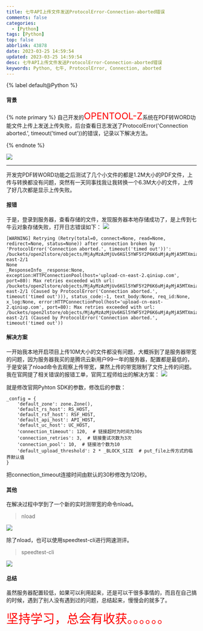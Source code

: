 ```yaml
---
title: 七牛API上传文件发送ProtocolError-Connection-aborted错误
comments: false
categories:
  - [Python]
tags: [Python]
top: false
abbrlink: 43878
date: 2023-03-25 14:59:54
updated: 2023-03-25 14:59:54
desc: 七牛API上传文件发送ProtocolError-Connection-aborted错误
keywords: Python, 七牛, ProtocolError, Connection, aborted
---
```



{% label default@Python %}

#### 背景
{% note primary %}
自己开发的<font size=5.5 color='red'>OPENTOOL-Z</font>系统在PDF转WORD功能文件上传上发送上传失败，后台查看日志发送了ProtocolError('Connection aborted.', timeout('timed out'))的错误，记录以下解决方法。

{% endnote %}

![](/images/article_qiniu.jpg)

<!--more-->
<hr />


开发完PDF转WORD功能之后测试了几个小文件的都是1.2M大小的PDF文件，上传与转换都没有问题，突然有一天同事找我让我转换一个6.3M大小的文件，上传了好几次都是显示上传失败。

#### 报错

于是，登录到服务器，查看存储的文件，发现服务器本地存储成功了，是上传到七牛云对象存储失败，打开日志错误如下：
![](error.jpg)
```
[WARNING] Retrying (Retry(total=0, connect=None, read=None, redirect=None, status=None)) after connection broken by 'ProtocolError('Connection aborted.', timeout('timed out'))': /buckets/open2lstore/objects/MjAyMzAzMjUv6KGl5YWF5Y2P6K6uMjAyMjA5MTXmiavmj4_ku7YucGRm/uploads/641e55eff67b72651c9d93c0region09cn-east-2/1
None
_ResponseInfo__response:None, exception:HTTPConnectionPool(host='upload-cn-east-2.qiniup.com', port=80): Max retries exceeded with url: /buckets/open2lstore/objects/MjAyMzAzMjUv6KGl5YWF5Y2P6K6uMjAyMjA5MTXmiavmj4_ku7YucGRm/uploads/641e55eff67b72651c9d93c0region09cn-east-2/1 (Caused by ProtocolError('Connection aborted.', timeout('timed out'))), status_code:-1, text_body:None, req_id:None, x_log:None, error:HTTPConnectionPool(host='upload-cn-east-2.qiniup.com', port=80): Max retries exceeded with url: /buckets/open2lstore/objects/MjAyMzAzMjUv6KGl5YWF5Y2P6K6uMjAyMjA5MTXmiavmj4_ku7YucGRm/uploads/641e55eff67b72651c9d93c0region09cn-east-2/1 (Caused by ProtocolError('Connection aborted.', timeout('timed out'))
```

#### 解决方案

一开始我本地开启项目上传10M大小的文件都没有问题，大概拆到了是服务器带宽的问题，因为服务器我买的是腾讯云新用户99一年的服务器，配置都是最低的，于是安装了nload命令去观察上传带宽，果然上传的带宽限制了文件上传的问题。
我在官网提了相关错误的报错工单，官网工程师给出的解决方案：
![](jiejue.png)

就是修改官网Pyhton SDK的参数，修改后的参数：
```
_config = {
    'default_zone': zone.Zone(),
    'default_rs_host': RS_HOST,
    'default_rsf_host': RSF_HOST,
    'default_api_host': API_HOST,
    'default_uc_host': UC_HOST,
    'connection_timeout': 120,  # 链接超时为时间为30s
    'connection_retries': 3,  # 链接重试次数为3次
    'connection_pool': 10,  # 链接池个数为10
    'default_upload_threshold': 2 * _BLOCK_SIZE  # put_file上传方式的临界默认值
}
```
把connection_timeout连接时间由默认的30秒修改为120秒。


#### 其他

在解决过程中学到了一个新的实时测带宽的命令nload。
> nload

![](nload.png)

除了nload，也可以使用speedtest-cli进行网速测评。
> speedtest-cli

![](speedtest-cli.jpg)


#### 总结

虽然服务器配置较低，如果可以利用起来，还是可以干很多事情的，而且在自己搞的时候，遇到了别人没有遇到过的问题，总结起来，慢慢会的就多了。

<font size=6.5 color='red'>坚持学习，总会有收获。。。。。。</font>
